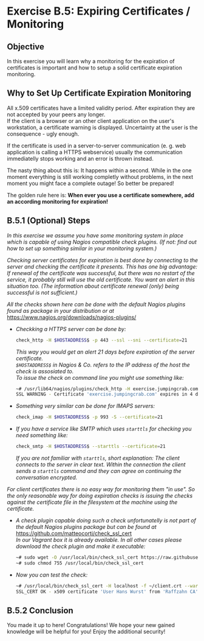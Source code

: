 # Exercise B.5: Expiring Certificates / Monitoring

## Objective

In this exercise you will learn why a monitoring for the expiration of certificates is important and how to setup a solid certificate expiration monitoring.


## Why to Set Up Certificate Expiration Monitoring

All x.509 certificates have a limited validity period. After expiration they are not accepted by your peers any longer.  
If the client is a browser or an other client application on the user's workstation, a certificate warning is displayed. Uncertainty at the user is the consequence - ugly enough.

If the certificate is used in a server-to-server communication (e. g. web application is calling a HTTPS webservice) usually the communication immediatelly stops working and an error is thrown instead.

The nasty thing about this is: It happens within a second. While in the one moment everything is still working completly without problems, in the next moment you might face a complete outage! So better be prepared!

The golden rule here is: __When ever you use a certificate somewhere, add an according monitoring for expiration!__


## B.5.1 (Optional) Steps

_In this exercise we assume you have some monitoring system in place which is capable of using Nagios compatible check plugins. (If not: find out how to set up something similar in your monitoring system.)_

_Checking server certificates for expiration is best done by connecting to the server and checking the certificate it presents. This has one big advantage: If renewal of the certificate was successful, but there was no restart of the service, it probably still will use the old certificate. You want an alert in this situation too. (The information about certificate renewal (only) being successful is not sufficient.)_

_All the checks shown here can be done with the default Nagios plugins found as package in your distribution or at_ https://www.nagios.org/downloads/nagios-plugins/

   * _Checkking a HTTPS server can be done by:_  
     ```Bash
     check_http -H $HOSTADDRESS$ -p 443 --ssl --sni --certificate=21
     ```  
     _This way you would get an alert 21 days before expiration of the server certificate._  
     _`$HOSTADDRESS$` in Nagios & Co. refers to the IP address of the host the check is assosiated to._  
     _To issue the check on command line you might use something like:_  
     ```Bash
     ~# /usr/lib64/nagios/plugins/check_http -H exercise.jumpingcrab.com -p 21443 --ssl --sni --certificate=21
     SSL WARNING - Certificate 'exercise.jumpingcrab.com' expires in 4 day(s) (2019-12-23 19:29 +0000/UTC).
     ```
   * _Something very similar can be done for IMAPS servers:_  
     ```Bash
     check_imap -H $HOSTADDRESS$ -p 993 -S --certificate=21
     ```
   * _If you have a service like SMTP which uses `starttls` for checking you need something like:_  
     ```Bash
     check_smtp -H $HOSTADDRESS$ --starttls --certificate=21
     ```  
     _If you are not familiar with `starttls`, short explanation: The client connects to the server in clear text. Within the connection the client sends a `starttls` command and they can agree on continuing the conversation encrypted._

_For client certificates there is no easy way for monitoring them "in use". So the only reasonable way for doing expiration checks is issuing the checks against the certificate file in the filesystem at the machine using the certificate._

   * _A check plugin capable doing such a check unfortunatelly is not part of the default Nagios plugins package but can be found at_ https://github.com/matteocorti/check_ssl_cert  
     _In our Vagrant box it is already available. In all other cases please download the check plugin and make it executable:_  
     ```Bash
     ~# sudo wget -O /usr/local/bin/check_ssl_cert https://raw.githubusercontent.com/matteocorti/check_ssl_cert/master/check_ssl_cert
     ~# sudo chmod 755 /usr/local/bin/check_ssl_cert
     ```
   * _Now you can test the check:_  
     ```Bash
     ~# /usr/local/bin/check_ssl_cert -H localhost -f ~/client.crt --warning 21
     SSL_CERT OK - x509 certificate 'User Hans Wurst' from 'Raffzahn CA' valid until Dec 15 13:47:24 2020 GMT (expires in 362 days)|days=362;21;;;
     ```

## B.5.2 Conclusion

You made it up to here! Congratulations! We hope your new gained knowledge will be helpful for you! Enjoy the additional security!
